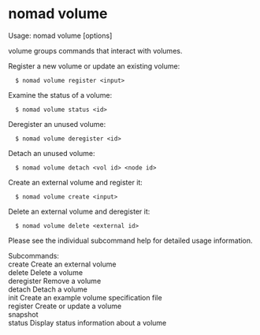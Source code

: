# nomad volume

Usage: nomad volume <subcommand> [options]

volume groups commands that interact with volumes.

Register a new volume or update an existing volume:

      $ nomad volume register <input>

Examine the status of a volume:

      $ nomad volume status <id>

Deregister an unused volume:

      $ nomad volume deregister <id>

Detach an unused volume:

      $ nomad volume detach <vol id> <node id>

Create an external volume and register it:

      $ nomad volume create <input>

Delete an external volume and deregister it:

      $ nomad volume delete <external id>

Please see the individual subcommand help for detailed usage information.

Subcommands:  
create Create an external volume  
delete Delete a volume  
deregister Remove a volume  
detach Detach a volume  
init Create an example volume specification file  
register Create or update a volume  
snapshot  
status Display status information about a volume
